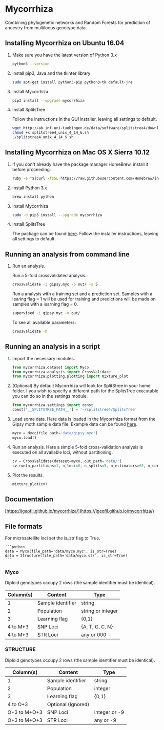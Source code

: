 # Mycorrhiza
Combining phylogenetic networks and Random Forests for prediction of ancestry from multilocus genotype data.

## Installing Mycorrhiza on Ubuntu 16.04

1. Make sure you have the latest version of Python 3.x

    ```bash
    python3 --version
    ```

2. Install pip3, Java and the tkinter library

    ```bash
    sudo apt-get install python3-pip python3-tk default-jre
    ```

3. Install Mycorrhiza

    ```bash
    pip3 install --upgrade mycorrhiza
    ```

4. Install SplitsTree
    
    Follow the instructions in the GUI installer, leaving all settings to default.
    ```bash
    wget http://ab.inf.uni-tuebingen.de/data/software/splitstree4/download/splitstree4_unix_4_14_6.sh
    chmod +x splitstree4_unix_4_14_6.sh
    ./splitstree4_unix_4_14_6.sh
    ```

## Installing Mycorrhiza on Mac OS X Sierra 10.12

1. If you don't already have the package manager HomeBrew, install it before proceeding.

    ```bash
    ruby -e "$(curl -fsSL https://raw.githubusercontent.com/Homebrew/install/master/install)"
    
    ```
    
2. Install Python 3.x

    ```bash
    brew install python
    ```

3. Install Mycorrhiza

    ```bash
    sudo -H pip3 install --upgrade mycorrhiza
    ```
    
4. Install SplitsTree

    The package can be found [here](http://ab.inf.uni-tuebingen.de/data/software/splitstree4/download/splitstree4_macos_4_14_6.dmg).
    Follow the installer instructions, leaving all settings to default.


## Running an analysis from command line

1. Run an analysis.

    Run a 5-fold crossvalidated analysis.
    ```bash
    crossvalidate -i gipsy.myc -o out/ -s 5
    ```

    Run a analysis with a training set and a prediction set. Samples with a learing flag = 1 will 
    be used for training and predictions will be made on samples with a learning flag = 0.
    ```bash
    supervised -i gipsy.myc -o out/
    ```

    To see all available parameters:
    ```bash
    crossvalidate -h
    ```

## Running an analysis in a script 

1. Import the necessary modules.
    
    ```python
    from mycorrhiza.dataset import Myco
    from mycorrhiza.analysis import CrossValidate
    from mycorrhiza.plotting.plotting import mixture_plot
    ```
    
2. (Optional) By default Mycorrhiza will look for SplitStree in your home folder. 
I you wish to specify a different path for the SplitsTree executable you can do so in the settings module.

    ```python
    from mycorrhiza.settings import const
    const['__SPLITSTREE_PATH__'] = '~/splitstree4/SplitsTree'
 
    ```
3. Load some data. Here data is loaded in the Mycorrhiza format from the Gipsy moth sample data file.
	Example data can be found [here](https://github.com/jgeofil/mycorrhiza/tree/master/examples/data).

    ```python
    myco = Myco(file_path='data/gipsy.myc')
    myco.load()
    ```

4. Run an analysis. Here a simple 5-fold cross-validation analysis is executed on all available loci,
without partitioning.

    ```python
    cv = CrossValidate(dataset=myco, out_path='data/')
	cv.run(n_partitions=1, n_loci=0, n_splits=5, n_estimators=60, n_cores=1)
    ```
    
5. Plot the results.

    ```python
    mixture_plot(cv)
    ```
    
## Documentation

[https://jgeofil.github.io/mycorrhiza/](https://jgeofil.github.io/mycorrhiza/)


## File formats
For microsatellite loci set the is_str flag to True.

    ```python
    data = Myco(file_path='data/myco.myc', is_str=True)
    data = Structure(file_path='data/myco.str', is_str=True)
    ```

### Myco

Diploid genotypes occupy 2 rows (the sample identifier must be identical).

| Column(s) | Content           | Type                       |
| --------- | ----------------- | -------------------------- |
| 1         | Sample identifier | string                     |
| 2         | Population   	    | string or integer          |
| 3         | Learning flag     | {0,1}                      |
| 4 to M+3  | SNP Loci	        | {A, T, G, C, N}            |
| 4 to M+3  | STR Loci	        | any or 000                 |

### STRUCTURE

Diploid genotypes occupy 2 rows (the sample identifier must be identical).

| Column(s)     | Content           | Type                       |
| ------------- | ----------------- | -------------------------- |
| 1             | Sample identifier | string                     |
| 2             | Population   	    | integer                    |
| 3             | Learning flag     | {0,1}                      |
| 4 to O+3      | Optional (Ignored)|                            |
| O+3 to M+O+3  | SNP Loci	        | integer or -9              |
| O+3 to M+O+3  | STR Loci	        | any or -9                  |

